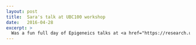 ```yaml
---
layout: post
title:  Sara's talk at UBC100 workshop
date:   2016-04-28
excerpt: >
  Was a fun full day of Epigeneics talks at <a href="https://research.ubc.ca/workshop/bridging-genes-environment">UBC100 Epigenetics</a>. workshop. 
---
```

